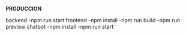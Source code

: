 **PRODUCCION**

backend
    -npm run start
frontend
    -npm install
    -npm run build
    -npm run preview
chatbot
    -npm install
    -npm run start
